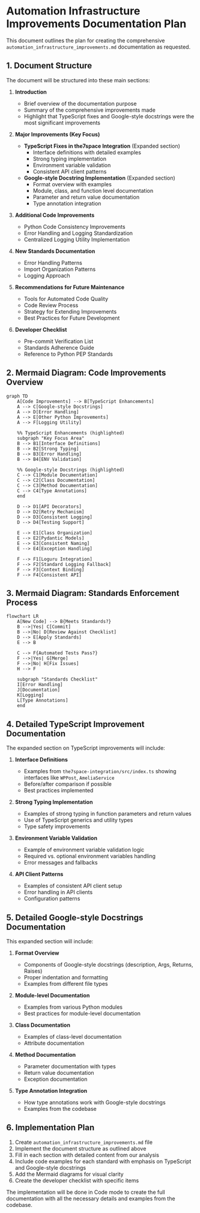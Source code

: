 # Automation Infrastructure Improvements Documentation Plan

This document outlines the plan for creating the comprehensive `automation_infrastructure_improvements.md` documentation as requested.

## 1. Document Structure

The document will be structured into these main sections:

1. **Introduction**
   - Brief overview of the documentation purpose
   - Summary of the comprehensive improvements made
   - Highlight that TypeScript fixes and Google-style docstrings were the most significant improvements

2. **Major Improvements (Key Focus)**
   - **TypeScript Fixes in the7space Integration** (Expanded section)
     - Interface definitions with detailed examples
     - Strong typing implementation
     - Environment variable validation
     - Consistent API client patterns
   - **Google-style Docstring Implementation** (Expanded section)
     - Format overview with examples
     - Module, class, and function level documentation
     - Parameter and return value documentation
     - Type annotation integration

3. **Additional Code Improvements**
   - Python Code Consistency Improvements
   - Error Handling and Logging Standardization
   - Centralized Logging Utility Implementation

4. **New Standards Documentation**
   - Error Handling Patterns
   - Import Organization Patterns
   - Logging Approach

5. **Recommendations for Future Maintenance**
   - Tools for Automated Code Quality
   - Code Review Process
   - Strategy for Extending Improvements
   - Best Practices for Future Development

6. **Developer Checklist**
   - Pre-commit Verification List
   - Standards Adherence Guide
   - Reference to Python PEP Standards

## 2. Mermaid Diagram: Code Improvements Overview

```mermaid
graph TD
    A[Code Improvements] --> B[TypeScript Enhancements]
    A --> C[Google-style Docstrings]
    A --> D[Error Handling]
    A --> E[Other Python Improvements]
    A --> F[Logging Utility]
    
    %% TypeScript Enhancements (highlighted)
    subgraph "Key Focus Area"
    B --> B1[Interface Definitions]
    B --> B2[Strong Typing]
    B --> B3[Error Handling]
    B --> B4[ENV Validation]
    
    %% Google-style Docstrings (highlighted)
    C --> C1[Module Documentation]
    C --> C2[Class Documentation]
    C --> C3[Method Documentation]
    C --> C4[Type Annotations]
    end
    
    D --> D1[API Decorators]
    D --> D2[Retry Mechanism]
    D --> D3[Consistent Logging]
    D --> D4[Testing Support]
    
    E --> E1[Class Organization]
    E --> E2[Pydantic Models]
    E --> E3[Consistent Naming]
    E --> E4[Exception Handling]
    
    F --> F1[Loguru Integration]
    F --> F2[Standard Logging Fallback]
    F --> F3[Context Binding]
    F --> F4[Consistent API]
```

## 3. Mermaid Diagram: Standards Enforcement Process

```mermaid
flowchart LR
    A[New Code] --> B{Meets Standards?}
    B -->|Yes| C[Commit]
    B -->|No| D[Review Against Checklist]
    D --> E[Apply Standards]
    E --> B
    
    C --> F{Automated Tests Pass?}
    F -->|Yes| G[Merge]
    F -->|No| H[Fix Issues]
    H --> F
    
    subgraph "Standards Checklist"
    I[Error Handling]
    J[Documentation]
    K[Logging]
    L[Type Annotations]
    end
```

## 4. Detailed TypeScript Improvement Documentation

The expanded section on TypeScript improvements will include:

1. **Interface Definitions**
   - Examples from `the7space-integration/src/index.ts` showing interfaces like `WPPost`, `AmeliaService`
   - Before/after comparison if possible
   - Best practices implemented

2. **Strong Typing Implementation**
   - Examples of strong typing in function parameters and return values
   - Use of TypeScript generics and utility types
   - Type safety improvements

3. **Environment Variable Validation**
   - Example of environment variable validation logic
   - Required vs. optional environment variables handling
   - Error messages and fallbacks

4. **API Client Patterns**
   - Examples of consistent API client setup
   - Error handling in API clients
   - Configuration patterns

## 5. Detailed Google-style Docstrings Documentation

This expanded section will include:

1. **Format Overview**
   - Components of Google-style docstrings (description, Args, Returns, Raises)
   - Proper indentation and formatting
   - Examples from different file types

2. **Module-level Documentation**
   - Examples from various Python modules
   - Best practices for module-level documentation

3. **Class Documentation**
   - Examples of class-level documentation
   - Attribute documentation

4. **Method Documentation**
   - Parameter documentation with types
   - Return value documentation
   - Exception documentation

5. **Type Annotation Integration**
   - How type annotations work with Google-style docstrings
   - Examples from the codebase

## 6. Implementation Plan

1. Create `automation_infrastructure_improvements.md` file
2. Implement the document structure as outlined above
3. Fill in each section with detailed content from our analysis
4. Include code examples for each standard with emphasis on TypeScript and Google-style docstrings
5. Add the Mermaid diagrams for visual clarity
6. Create the developer checklist with specific items

The implementation will be done in Code mode to create the full documentation with all the necessary details and examples from the codebase.
